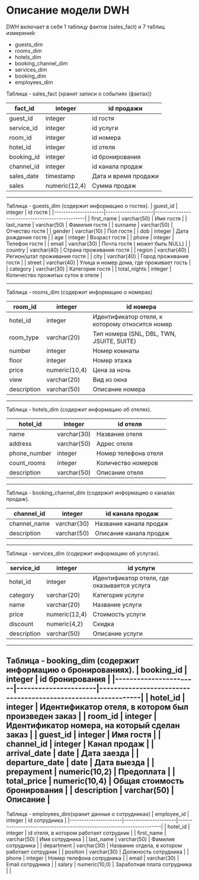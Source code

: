 # Описание модели DWH

DWH включает в себя 1 таблицу фактов (sales_fact) и 7 таблиц измерений:

- guests_dim
- rooms_dim
- hotels_dim
- booking_channel_dim
- services_dim
- booking_dim
- employees_dim

Таблица - sales_fact (хранит записи о событиях (фактах))


|      fact_id      |      integer         |      id продажи         |
|-------------------|----------------------|-----------------------------------------------|
|     guest_id      |     integer          |     id гостя            |
|     service_id    |     integer          |     id услуги           |
|     room_id       |     integer          |     id номера           |
|     hotel_id      |     integer          |     id отеля            |
|     booking_id    |     integer          |     id бронирования     |
|     channel_id    |     integer          |     id канала продаж    |
|     sales_date    |     timestamp             |     Дата и время продажи                              |
|     sales         |     numeric(12,4)    |     Сумма продаж                                   |

---
Таблица - guests_dim (содержит информацию о гостях).
|      guest_id       |      integer       |      id гостя            |
|---------------------|--------------------|------------------------------------------------|
|     first_name      |    varchar(50)    |     Имя гостя                                  |
|     last_name       |    varchar(50)    |     Фамилия гостя                              |
|     surname         |    varchar(50)    |     Отчество гостя                             |
|     gender          |    varchar(10)    |     Пол гостя                                  |
|     dob             |     integer        |     Дата рождения гостя                        |
|     age             |     integer        |     Возраст гостя                              |
|     phone           |     integer        |     Телефон гостя                              |
|     email           |    varchar(30)    |     Почта гостя ( может быть NULL)             |
|     country         |    varchar(40)    |     Страна проживания гостя                    |
|     region          |    varchar(40)    |     Регион/штат проживания гостя               |
|     city            |    varchar(40)    |     Город проживания гостя                     |
|     street          |    varchar(40)    |     Улица и номер дома, где проживает гость    |
|     category        |    varchar(30)    |     Категория гостя                            |
|     total_nights    |     integer        |     Количество прожитых суток в отеле          |

---
Таблица - rooms_dim (содержит информацию о номерах)

|      room_id       |      integer         |      id номера                   |
|--------------------|----------------------|--------------------------------------------------------|
|     hotel_id       |     integer          |     Идентификатор отеля, к которому относится номер    |
|     room_type      |    varchar(20)      |     Тип номера (SNL, DBL, TWN, JSUITE, SUITE)          |
|     number         |     integer          |     Номер комнаты                                      |
|     floor          |     integer          |     Номер этажа                                        |
|     price          |     numeric(10,4)    |     Цена за ночь                                       |
|     view           |    varchar(20)      |     Вид из окна                                        |
|     description    |    varchar(50)      |     Описание номера                                    |
---

Таблица - hotels_dim (содержит информацию об отелях).

|      hotel_id       |      integer       |      id отеля     |
|---------------------|--------------------|-----------------------------------------|
|     name            |    varchar(30)    |     Название отеля                      |
|     address         |    varchar(50)    |     Адрес отеля                         |
|     phone_number    |     integer        |     Номер телефона отеля                |
|     count_rooms     |     integer        |     Количество номеров                  |
|     description     |    varchar(50)    |     Описание отеля                      |
---
Таблица - booking_channel_dim (содержит информацию о каналах продаж).

|      channel_id     |      integer       |      id канала продаж     |
|---------------------|--------------------|-------------------------------------------------|
|     channel_name    |    varchar(30)    |     Название канала продаж                      |
|     description     |    varchar(50)    |     Описание канала продаж                      |
---

Таблица - services_dim (содержит информацию об услугах).

|      service_id     |      integer         |      id услуги               |
|---------------------|----------------------|----------------------------------------------------|
|     hotel_id        |     integer          |     Идентификатор отеля, где оказывается услуга    |
|     category        |    varchar(20)      |     Категория услуги                               |
|     name            |    varchar(20)      |     Название услуги                                |
|     price           |     numeric(12,4)    |     Стоимость услуги                               |
|     discount        |     numeric(4,2)     |     Скидка                                         |
|     description     |    varchar(50)      |     Описание услуги                                
---
Таблица - booking_dim (содержит информацию о бронированиях).
|      booking_id       |      integer         |      id бронирования                   |
|-----------------------|----------------------|--------------------------------------------------------------|
|     hotel_id          |     integer          |     Идентификатор отеля, в котором был произведен   заказ    |
|     room_id           |     integer          |     Идентификатор номера, на который сделан заказ            |
|     guest_id          |     integer          |     Имя гостя                                                |
|     channel_id        |     integer          |     Канал продаж                                             |
|     arrival_date      |     date             |     Дата заезда                                              |
|     departure_date    |     date             |     Дата выезда                                              |
|     prepayment        |     numeric(10,2)    |     Предоплата                                               |
|     total_price       |     numeric(10,4)    |     Общая стоимость бронирования                             |
|     description       |    varchar(50)      |     Описание                                                 |
---
Таблица - employees_dim(хранит данные о сотрудниках)
|      employee_id     |      integer         |      id сотрудника                              |
|----------------------|----------------------|-----------------------------------------------------------------------|
|     hotel_id         |     integer          |     id отеля, в котором   работает сотрудник    |
|     first_name       |    varchar(50)      |     Имя сотрудника                                                    |
|     last_name        |    varchar(50)      |     Фамилия сотрудника                                                |
|     department       |    varchar(30)      |     Название отдела, в котором работает сотрудник                     |
|     position         |    varchar(30)      |     Должность сотрудника                                              |
|     phone            |     integer          |     Номер телефона сотрудника                                         |
|     email            |    varchar(30)      |     Email сотрудника                                                  |
|     salary           |     numeric(10,0)    |     Заработная плата сотрудника                                       |
|
